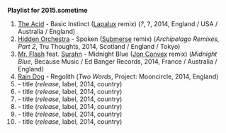 **Playlist for 2015.sometime**

1. [The Acid](http://musicbrainz.org/artist/5e978fe0-4dd6-4fb7-b019-d45ffc234bdd) - Basic Instinct ([Lapalux](http://musicbrainz.org/artist/0b5f6947-c6f2-43c2-8fed-5a77776728dd) remix) (_?_, ?, 2014, England / USA / Australia / England)
1. [Hidden Orchestra](http://musicbrainz.org/artist/18cb0186-8154-4ab1-a7a7-70e5a6525131) - Spoken ([Submerse](http://musicbrainz.org/artist/ed379147-2fab-4406-8b85-9c62251cfddc) remix) (_Archipelago Remixes, Part 2_, Tru Thoughts, 2014, Scotland / England / Tokyo)
1. [Mr. Flash](http://musicbrainz.org/artist/792f877d-8c68-45db-871a-085643604b49) feat. [Surahn](http://musicbrainz.org/artist/5ae4d6ce-4bf6-4336-9968-7a49d84d8a76) - Midnight Blue ([Jon Convex](http://musicbrainz.org/artist/661d6ea3-ddb8-4e0f-a04d-56ea30075d26) remix) (_Midnight Blue_, Because Music / Ed Banger Records, 2014, France / Australia / England)
1. [Rain Dog](http://musicbrainz.org/artist/8023f60e-ed72-41c0-9a1a-d5838f95291c) - Regolith (_Two Words_, Project: Mooncircle, 2014, England)
1. []() - title (_release_, label, 2014, country)
1. []() - title (_release_, label, 2014, country)
1. []() - title (_release_, label, 2014, country)
1. []() - title (_release_, label, 2014, country)
1. []() - title (_release_, label, 2014, country)
1. []() - title (_release_, label, 2014, country)
